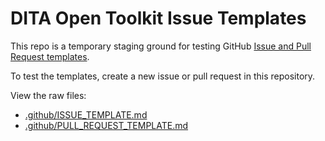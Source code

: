 # DITA Open Toolkit Issue Templates

This repo is a temporary staging ground for testing GitHub [Issue and Pull Request templates][1].

To test the templates, create a new issue or pull request in this repository.

View the raw files:

* [.github/ISSUE_TEMPLATE.md][2]
* [.github/PULL_REQUEST_TEMPLATE.md][3]


[1]: https://github.com/blog/2111-issue-and-pull-request-templates
[2]: https://raw.githubusercontent.com/infotexture/ot-issue-templates/master/.github/ISSUE_TEMPLATE.md
[3]: https://github.com/infotexture/ot-issue-templates/blob/master/.github/PULL_REQUEST_TEMPLATE.md
